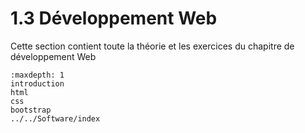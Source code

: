 <!-- Copyright 2024 Maxime Jan <maxime.jan@edufr.ch> -->
<!-- SPDX-License-Identifier: CC-BY-NC-SA-4.0 -->

# 1.3 Développement Web

Cette section contient toute la théorie et les exercices du chapitre de développement Web

```{toctree}
:maxdepth: 1
introduction
html
css
bootstrap
../../Software/index
```


